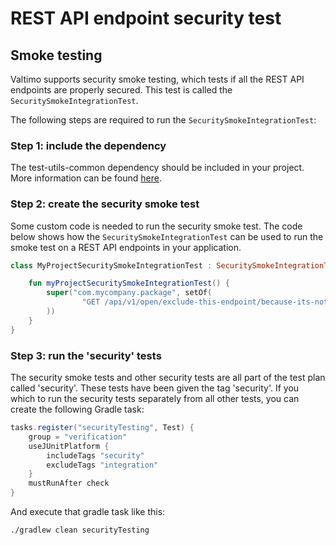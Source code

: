 # REST API endpoint security test

## Smoke testing

Valtimo supports security smoke testing, which tests if all the REST API endpoints are properly secured. This test is called the `SecuritySmokeIntegrationTest`.

The following steps are required to run the `SecuritySmokeIntegrationTest`:

### Step 1: include the dependency

The test-utils-common dependency should be included in your project. More information can be found [here](../../nog-een-plek-geven/modules/core/test-utils-common.md).

### Step 2: create the security smoke test

Some custom code is needed to run the security smoke test. The code below shows how the `SecuritySmokeIntegrationTest` can be used to run the smoke test on a REST API endpoints in your application.

```kotlin
class MyProjectSecuritySmokeIntegrationTest : SecuritySmokeIntegrationTest {

    fun myProjectSecuritySmokeIntegrationTest() {
        super("com.mycompany.package", setOf(
                "GET /api/v1/open/exclude-this-endpoint/because-its-not-secured"
        ))
    }
}
```

### Step 3: run the 'security' tests

The security smoke tests and other security tests are all part of the test plan called 'security'. These tests have been given the tag 'security'. If you which to run the security tests separately from all other tests, you can create the following Gradle task:

```groovy
tasks.register("securityTesting", Test) {
    group = "verification"
    useJUnitPlatform {
        includeTags "security"
        excludeTags "integration"
    }
    mustRunAfter check
}
```

And execute that gradle task like this:

`./gradlew clean securityTesting`
